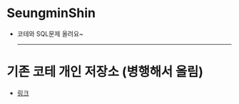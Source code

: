 # SeungminShin
* 코테와 SQL문제 올려요~

  ----
# 기존 코테 개인 저장소 (병행해서 올림)
* [링크](https://github.com/SeungminShin97/CodingTest)

